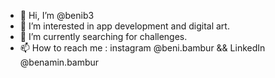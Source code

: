 - 👋 Hi, I’m @benib3
- 👀 I’m interested in app development and digital art.
- 🌱 I’m currently searching for challenges.
- 📫 How to reach me : instagram @beni.bambur && LinkedIn @benamin.bambur


